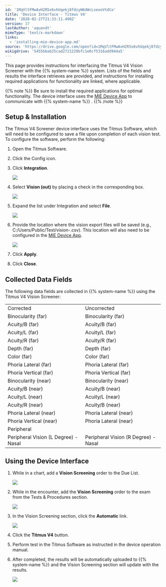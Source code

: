 ```yaml
---
id: '1MqVltFMwAvH2R5x6vhUqekj8fdzyW6dWcLseooVtdCo'
title: 'Device Interface - Titmus V4'
date: '2020-02-27T21:33:11.490Z'
version: 37
lastAuthor: 'aquandt'
mimeType: 'text/x-markdown'
links:
  - 'installing-mie-device-app.md'
source: 'https://drive.google.com/open?id=1MqVltFMwAvH2R5x6vhUqekj8fdzyW6dWcLseooVtdCo'
wikigdrive: '5455bbab25cad2721229bfc1e0cf5316add944a5'
---
```

This page provides instructions for interfacing the Titmus V4 Vision Screener with the {{% system-name %}} system. Lists of the fields and results the interface retrieves are provided, and instructions for installing required applications for functionality are linked, where applicable.

{{% note %}}
Be sure to install the required applications for optimal functionality. The device interface uses the [MIE Device App](installing-mie-device-app.md) to communicate with {{% system-name %}} .
{{% /note %}}

## Setup & Installation

The Titmus V4 Screener device interface uses the Titmus Software, which will need to be configured to save a file upon completion of each vision test. To configure the software, perform the following:

1. Open the Titmus Software.
2. Click the Config icon.
3. Click <strong>Integration</strong>.

    ![](../device-interface-titmus-v4.assets/8a758c8584409246dba9adbddffe4871.png)
4. Select <strong>Vision (out)</strong> by placing a check in the corresponding box.

    ![](../device-interface-titmus-v4.assets/a75837f5c3012c29cbfdfee849b239e3.png)
5. Expand the list under Integration and select <strong>File</strong>.

    ![](../device-interface-titmus-v4.assets/115d882247d17291e2fdd6d240c6b133.png)
6. Provide the location where the vision export files will be saved (e.g., C:/Users/Public/Test/vision-.csv). This location will also need to be configured in the [MIE Device App](installing-mie-device-app.md).

    ![](../device-interface-titmus-v4.assets/0f43ae8d7fe3415c3db5d4df68d8f1d6.png)
7. Click <strong>Apply</strong>.
8. Click <strong>Close</strong>.

## Collected Data Fields

The following data fields are collected in {{% system-name %}} using the Titmus V4 Vision Screener:
<table>
<tr>
<td>Corrected</td>
<td>Uncorrected</td>
</tr>
<tr>
<td>Binocularity (far)</td>
<td>Binocularity (far)</td>
</tr>
<tr>
<td>Acuity/B (far)</td>
<td>Acuity/B (far)</td>
</tr>
<tr>
<td>Acuity/L (far)</td>
<td>Acuity/L (far)</td>
</tr>
<tr>
<td>Acuity/R (far)</td>
<td>Acuity/R (far)</td>
</tr>
<tr>
<td>Depth (far)</td>
<td>Depth (far)</td>
</tr>
<tr>
<td>Color (far)</td>
<td>Color (far)</td>
</tr>
<tr>
<td>Phoria Lateral (far)</td>
<td>Phoria Lateral (far)</td>
</tr>
<tr>
<td>Phoria Vertical (far)</td>
<td>Phoria Vertical (far)</td>
</tr>
<tr>
<td>Binocularity (near)</td>
<td>Binocularity (near)</td>
</tr>
<tr>
<td>Acuity/B (near)</td>
<td>Acuity/B (near)</td>
</tr>
<tr>
<td>Acuity/L (near)</td>
<td>Acuity/L (near)</td>
</tr>
<tr>
<td>Acuity/R (near)</td>
<td>Acuity/B (near)</td>
</tr>
<tr>
<td>Phoria Lateral (near)</td>
<td>Phoria Lateral (near)</td>
</tr>
<tr>
<td>Phoria Vertical (near)</td>
<td>Phoria Lateral (near)</td>
</tr>
<tr>
<td>Peripheral</td>
</tr>
<tr>
<td>Peripheral Vision (L Degree) - Nasal</td>
<td>Peripheral Vision (R Degree) - Nasal</td>
</tr>
</table>

## Using the Device Interface

1. While in a chart, add a <strong>Vision Screening</strong> order to the Due List.

    ![](../device-interface-titmus-v4.assets/117b52c34295a675575015f074bf254b.png)
2. While in the encounter, add the <strong>Vision Screening</strong> order to the exam from the Tests & Procedures section.

    ![](../device-interface-titmus-v4.assets/cfbb0bdd7b358c3623ab484c11503764.png)
3. In the Vision Screening section, click the <strong>Automatic</strong> link.

    ![](../device-interface-titmus-v4.assets/083fe93049f76fead26ea21eea4bf8d4.png)
4. Click the <strong>Titmus V4</strong> button.
5. Perform test in the Titmus Software as instructed in the device operation manual.
6. After completed, the results will be automatically uploaded to {{% system-name %}} and the Vision Screening section will update with the results.

    ![](../device-interface-titmus-v4.assets/171deb438bf9d92651ffd14d8369021f.png)
